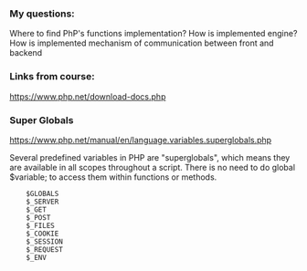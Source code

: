 ### My questions:

Where to find PhP's functions implementation?
How is implemented engine?
How is implemented mechanism of communication between front and backend



### Links from course:
https://www.php.net/download-docs.php

### Super Globals
https://www.php.net/manual/en/language.variables.superglobals.php

Several predefined variables in PHP are "superglobals", which means they are available in all scopes throughout a script. There is no need to do global $variable; to access them within functions or methods.

        $GLOBALS
        $_SERVER
        $_GET
        $_POST
        $_FILES
        $_COOKIE
        $_SESSION
        $_REQUEST
        $_ENV